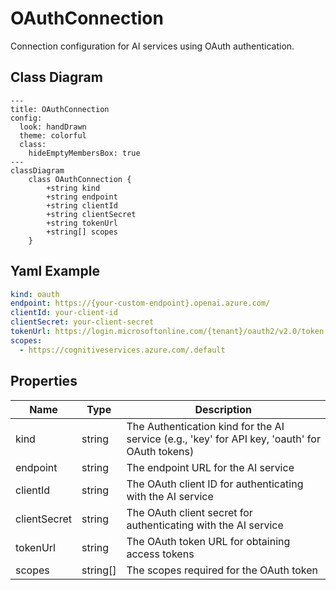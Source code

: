 # OAuthConnection

Connection configuration for AI services using OAuth authentication.

## Class Diagram

```mermaid
---
title: OAuthConnection
config:
  look: handDrawn
  theme: colorful
  class:
    hideEmptyMembersBox: true
---
classDiagram
    class OAuthConnection {
        +string kind
        +string endpoint
        +string clientId
        +string clientSecret
        +string tokenUrl
        +string[] scopes
    }
```

## Yaml Example

```yaml
kind: oauth
endpoint: https://{your-custom-endpoint}.openai.azure.com/
clientId: your-client-id
clientSecret: your-client-secret
tokenUrl: https://login.microsoftonline.com/{tenant}/oauth2/v2.0/token
scopes:
  - https://cognitiveservices.azure.com/.default

```

## Properties

| Name | Type | Description |
| ---- | ---- | ----------- |
| kind | string | The Authentication kind for the AI service (e.g., &#39;key&#39; for API key, &#39;oauth&#39; for OAuth tokens)  |
| endpoint | string | The endpoint URL for the AI service  |
| clientId | string | The OAuth client ID for authenticating with the AI service  |
| clientSecret | string | The OAuth client secret for authenticating with the AI service  |
| tokenUrl | string | The OAuth token URL for obtaining access tokens  |
| scopes | string[] | The scopes required for the OAuth token  |
